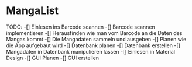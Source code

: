 # MangaList

TODO:
-[] Einlesen ins Barcode scannen
-[] Barcode scannen implementieren
-[] Herausfinden wie man vom Barcode an die Daten des Mangas kommt
-[] Die Mangadaten sammeln und ausgeben
-[] Planen wie die App aufgebaut wird
-[] Datenbank planen
-[] Datenbank erstellen
-[] Mangadaten in Datenbank manipulieren lassen
-[] Einlesen in Material Design
-[] GUI Planen
-[] GUI erstellen
